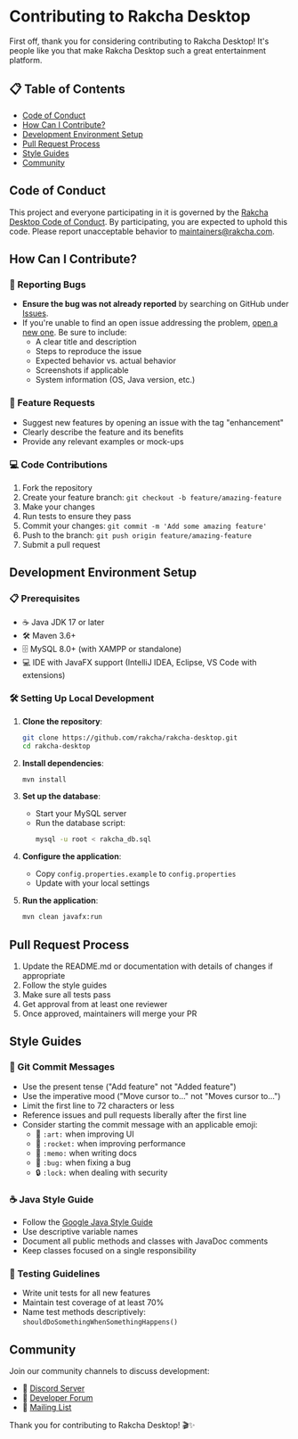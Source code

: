 # Contributing to Rakcha Desktop

First off, thank you for considering contributing to Rakcha Desktop! It's people like you that make Rakcha Desktop such a great entertainment platform.

## 📋 Table of Contents

- [Code of Conduct](#code-of-conduct)
- [How Can I Contribute?](#how-can-i-contribute)
- [Development Environment Setup](#development-environment-setup)
- [Pull Request Process](#pull-request-process)
- [Style Guides](#style-guides)
- [Community](#community)

## Code of Conduct

This project and everyone participating in it is governed by the [Rakcha Desktop Code of Conduct](CODE_OF_CONDUCT.md). By participating, you are expected to uphold this code. Please report unacceptable behavior to maintainers@rakcha.com.

## How Can I Contribute?

### 🐛 Reporting Bugs

- **Ensure the bug was not already reported** by searching on GitHub under [Issues](https://github.com/rakcha/rakcha-desktop/issues).
- If you're unable to find an open issue addressing the problem, [open a new one](https://github.com/rakcha/rakcha-desktop/issues/new). Be sure to include:
  - A clear title and description
  - Steps to reproduce the issue
  - Expected behavior vs. actual behavior
  - Screenshots if applicable
  - System information (OS, Java version, etc.)

### 🚀 Feature Requests

- Suggest new features by opening an issue with the tag "enhancement"
- Clearly describe the feature and its benefits
- Provide any relevant examples or mock-ups

### 💻 Code Contributions

1. Fork the repository
2. Create your feature branch: `git checkout -b feature/amazing-feature`
3. Make your changes
4. Run tests to ensure they pass
5. Commit your changes: `git commit -m 'Add some amazing feature'`
6. Push to the branch: `git push origin feature/amazing-feature`
7. Submit a pull request

## Development Environment Setup

### 📋 Prerequisites

- ☕ Java JDK 17 or later
- 🛠️ Maven 3.6+
- 🗄️ MySQL 8.0+ (with XAMPP or standalone)
- 💻 IDE with JavaFX support (IntelliJ IDEA, Eclipse, VS Code with extensions)

### 🛠️ Setting Up Local Development

1. **Clone the repository**:

   ```bash
   git clone https://github.com/rakcha/rakcha-desktop.git
   cd rakcha-desktop
   ```

2. **Install dependencies**:

   ```bash
   mvn install
   ```

3. **Set up the database**:

   - Start your MySQL server
   - Run the database script:
     ```bash
     mysql -u root < rakcha_db.sql
     ```

4. **Configure the application**:

   - Copy `config.properties.example` to `config.properties`
   - Update with your local settings

5. **Run the application**:
   ```bash
   mvn clean javafx:run
   ```

## Pull Request Process

1. Update the README.md or documentation with details of changes if appropriate
2. Follow the style guides
3. Make sure all tests pass
4. Get approval from at least one reviewer
5. Once approved, maintainers will merge your PR

## Style Guides

### 💾 Git Commit Messages

- Use the present tense ("Add feature" not "Added feature")
- Use the imperative mood ("Move cursor to..." not "Moves cursor to...")
- Limit the first line to 72 characters or less
- Reference issues and pull requests liberally after the first line
- Consider starting the commit message with an applicable emoji:
  - 🎨 `:art:` when improving UI
  - 🚀 `:rocket:` when improving performance
  - 📝 `:memo:` when writing docs
  - 🐛 `:bug:` when fixing a bug
  - 🔒 `:lock:` when dealing with security

### ☕ Java Style Guide

- Follow the [Google Java Style Guide](https://google.github.io/styleguide/javaguide.html)
- Use descriptive variable names
- Document all public methods and classes with JavaDoc comments
- Keep classes focused on a single responsibility

### 🧪 Testing Guidelines

- Write unit tests for all new features
- Maintain test coverage of at least 70%
- Name test methods descriptively: `shouldDoSomethingWhenSomethingHappens()`

## Community

Join our community channels to discuss development:

- 💬 [Discord Server](https://discord.gg/rakcha)
- 📝 [Developer Forum](https://forum.rakcha.com)
- 📧 [Mailing List](mailto:dev@rakcha.com)

Thank you for contributing to Rakcha Desktop! 🎬✨
